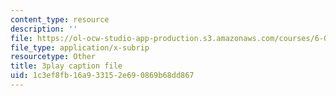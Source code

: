 ```yaml
---
content_type: resource
description: ''
file: https://ol-ocw-studio-app-production.s3.amazonaws.com/courses/6-006-introduction-to-algorithms-spring-2020/1c3ef8fb16a933152e690869b68dd867_4nXw-f6NJ9s.srt
file_type: application/x-subrip
resourcetype: Other
title: 3play caption file
uid: 1c3ef8fb-16a9-3315-2e69-0869b68dd867
---
```

